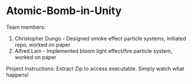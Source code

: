 # Atomic-Bomb-in-Unity

Team members:
1. Christopher Dungo - Designed smoke effect particle systems, initiated repo, worked on paper
2. Alfred Lam - Implemented bloom light effect/fire particle system, worked on paper

Project Instructions: Extract Zip to access executable. Simply watch what happens!
